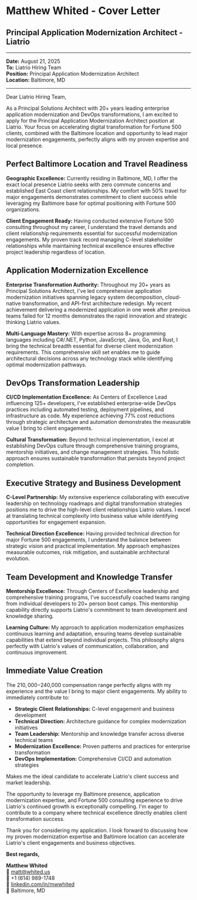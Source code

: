 # Matthew Whited - Cover Letter
## Principal Application Modernization Architect - Liatrio
---

**Date:** August 21, 2025  
**To:** Liatrio Hiring Team  
**Position:** Principal Application Modernization Architect  
**Location:** Baltimore, MD  

---

Dear Liatrio Hiring Team,

As a Principal Solutions Architect with 20+ years leading enterprise application modernization and DevOps transformations, I am excited to apply for the Principal Application Modernization Architect position at Liatrio. Your focus on accelerating digital transformation for Fortune 500 clients, combined with the Baltimore location and opportunity to lead major modernization engagements, perfectly aligns with my proven expertise and local presence.

## Perfect Baltimore Location and Travel Readiness

**Geographic Excellence:** Currently residing in Baltimore, MD, I offer the exact local presence Liatrio seeks with zero commute concerns and established East Coast client relationships. My comfort with 50% travel for major engagements demonstrates commitment to client success while leveraging my Baltimore base for optimal positioning with Fortune 500 organizations.

**Client Engagement Ready:** Having conducted extensive Fortune 500 consulting throughout my career, I understand the travel demands and client relationship requirements essential for successful modernization engagements. My proven track record managing C-level stakeholder relationships while maintaining technical excellence ensures effective project leadership regardless of location.

## Application Modernization Excellence

**Enterprise Transformation Authority:** Throughout my 20+ years as Principal Solutions Architect, I've led comprehensive application modernization initiatives spanning legacy system decomposition, cloud-native transformation, and API-first architecture redesign. My recent achievement delivering a modernized application in one week after previous teams failed for 12 months demonstrates the rapid innovation and strategic thinking Liatrio values.

**Multi-Language Mastery:** With expertise across 8+ programming languages including C#/.NET, Python, JavaScript, Java, Go, and Rust, I bring the technical breadth essential for diverse client modernization requirements. This comprehensive skill set enables me to guide architectural decisions across any technology stack while identifying optimal modernization pathways.

## DevOps Transformation Leadership

**CI/CD Implementation Excellence:** As Centers of Excellence Lead influencing 125+ developers, I've established enterprise-wide DevOps practices including automated testing, deployment pipelines, and infrastructure as code. My experience achieving 77% cost reductions through strategic architecture and automation demonstrates the measurable value I bring to client engagements.

**Cultural Transformation:** Beyond technical implementation, I excel at establishing DevOps culture through comprehensive training programs, mentorship initiatives, and change management strategies. This holistic approach ensures sustainable transformation that persists beyond project completion.

## Executive Strategy and Business Development

**C-Level Partnership:** My extensive experience collaborating with executive leadership on technology roadmaps and digital transformation strategies positions me to drive the high-level client relationships Liatrio values. I excel at translating technical complexity into business value while identifying opportunities for engagement expansion.

**Technical Direction Excellence:** Having provided technical direction for major Fortune 500 engagements, I understand the balance between strategic vision and practical implementation. My approach emphasizes measurable outcomes, risk mitigation, and sustainable architectural evolution.

## Team Development and Knowledge Transfer

**Mentorship Excellence:** Through Centers of Excellence leadership and comprehensive training programs, I've successfully coached teams ranging from individual developers to 20+ person boot camps. This mentorship capability directly supports Liatrio's commitment to team development and knowledge sharing.

**Learning Culture:** My approach to application modernization emphasizes continuous learning and adaptation, ensuring teams develop sustainable capabilities that extend beyond individual projects. This philosophy aligns perfectly with Liatrio's values of communication, collaboration, and continuous improvement.

## Immediate Value Creation

The $210,000-$240,000 compensation range perfectly aligns with my experience and the value I bring to major client engagements. My ability to immediately contribute to:

- **Strategic Client Relationships:** C-level engagement and business development
- **Technical Direction:** Architecture guidance for complex modernization initiatives
- **Team Leadership:** Mentorship and knowledge transfer across diverse technical teams
- **Modernization Excellence:** Proven patterns and practices for enterprise transformation
- **DevOps Implementation:** Comprehensive CI/CD and automation strategies

Makes me the ideal candidate to accelerate Liatrio's client success and market leadership.

The opportunity to leverage my Baltimore presence, application modernization expertise, and Fortune 500 consulting experience to drive Liatrio's continued growth is exceptionally compelling. I'm eager to contribute to a company where technical excellence directly enables client transformation success.

Thank you for considering my application. I look forward to discussing how my proven modernization expertise and Baltimore location can accelerate Liatrio's client engagements and business objectives.

**Best regards,**

**Matthew Whited**  
📧 matt@whited.us  
📱 +1 (614) 989-1748  
🔗 [linkedin.com/in/mwwhited](https://www.linkedin.com/in/mwwhited/)  
📍 Baltimore, MD